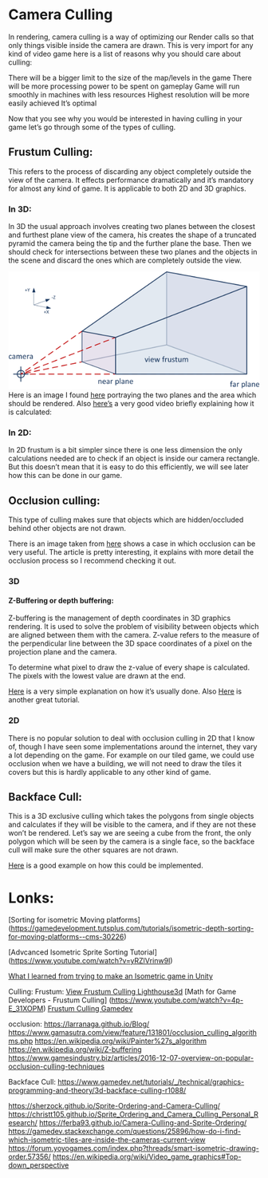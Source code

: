 # Camera Culling

In rendering, camera culling is a way of optimizing our Render calls so that only things visible inside the camera are drawn. This is very import for any kind of video game here is a list of reasons why you should care about culling:

There will be a bigger limit to the size of the map/levels in the game
There will be more processing power to be spent on gameplay
Game will run smoothly in machines with less resources
Highest resolution will be more easily achieved
It’s optimal

Now that you see why you would be interested in having culling in your game let’s go through some of the types of culling.

## Frustum Culling: 
This refers to the process of discarding any object completely outside the view of the camera. It effects performance dramatically and it’s mandatory for almost any kind of game. It is applicable to both 2D and 3D graphics.

### In 3D:
In 3D the usual approach involves creating two planes between the closest and furthest plane view of the camera, his creates the shape of a truncated pyramid the camera being the tip and the further plane the base. Then we should check for intersections between these two planes and the objects in the scene and discard the ones which are completely outside the view.

![Frustum_Culling_1](https://github.com/paupedra/Sprite-Ordering-and-Camera-Culling/blob/master/docs/images/frustum_culling_1.png)
Here is an image I found [here](https://murlengine.com/tutorials/en/tut0101_cube.php) portraying the two planes and the area which should be rendered. Also [here’s](https://www.youtube.com/watch?v=4p-E_31XOPM) a very good video briefly explaining how it is calculated:

### In 2D:
In 2D frustum is a bit simpler since there is one less dimension the only calculations needed are to check if an object is inside our camera rectangle. But this doesn’t mean that it is easy to do this efficiently, we will see later how this can be done in our game.


## Occlusion culling: 
This type of culling makes sure that objects which are hidden/occluded behind other objects are not drawn. 


There is an image taken from [here](https://www.gamasutra.com/view/feature/131801/occlusion_culling_algorithms.php) shows a case in which occlusion can be very useful. The article is pretty interesting, it explains with more detail the occlusion process so I recommend checking it out.

### 3D

#### Z-Buffering or depth buffering:
Z-buffering is the management of depth coordinates in 3D graphics rendering. It is used to solve the problem of visibility between objects which are aligned between them with the camera. Z-value refers to the measure of the perpendicular line between the 3D space coordinates of a pixel on the projection plane and the camera.

To determine what pixel to draw the z-value of every shape is calculated. The pixels with the lowest value are drawn at the end.

[Here](https://www.youtube.com/watch?v=yhwg_O5HBwQ) is a very simple explanation on how it’s usually done. Also [Here](https://www.youtube.com/watch?v=HyVc0X9JKpg) is another great tutorial.

### 2D
There is no popular solution to deal with occlusion culling in 2D that I know of, though I have seen some implementations around the internet, they vary a lot depending on the game. For example on our tiled game, we could use occlusion when we have a building, we will not need to draw the tiles it covers but this is hardly applicable to any other kind of game.

## Backface Cull:
This is a 3D exclusive culling which takes the polygons from single objects and calculates if they will be visible to the camera, and if they are not these won’t be rendered. Let’s say we are seeing a cube from the front, the only polygon which will be seen by the camera is a single face, so the backface cull will make sure the other squares are not drawn.

[Here](https://www.gamedev.net/tutorials/_/technical/graphics-programming-and-theory/3d-backface-culling-r1088/) is a good example on how this could be implemented.





# Lonks:

[Sorting for isometric Moving platforms] (https://gamedevelopment.tutsplus.com/tutorials/isometric-depth-sorting-for-moving-platforms--cms-30226)

[Advcanced Isometric Sprite Sorting Tutorial] (https://www.youtube.com/watch?v=yRZlVrinw9I)

[What I learned from trying to make an Isometric game in Unity](https://www.gamasutra.com/blogs/MartinPane/20170309/290889/What_I_learned_from_trying_to_make_an_Isometric_game_in_Unity.php)


Culling:
Frustum:
[View Frustum Culling Lighthouse3d](-http://www.lighthouse3d.com/tutorials/view-frustum-culling/)
[Math for Game Developers - Frustum Culling] (https://www.youtube.com/watch?v=4p-E_31XOPM)
[Frustum Culling Gamedev](-https://www.gamedev.net/tutorials/programming/general-and-gameplay-programming/frustum-culling-r4613/)

occlusion:
https://larranaga.github.io/Blog/
https://www.gamasutra.com/view/feature/131801/occlusion_culling_algorithms.php
https://en.wikipedia.org/wiki/Painter%27s_algorithm
https://en.wikipedia.org/wiki/Z-buffering
https://www.gamesindustry.biz/articles/2016-12-07-overview-on-popular-occlusion-culling-techniques

Backface Cull:
https://www.gamedev.net/tutorials/_/technical/graphics-programming-and-theory/3d-backface-culling-r1088/


https://sherzock.github.io/Sprite-Ordering-and-Camera-Culling/
https://christt105.github.io/Sprite_Ordering_and_Camera_Culling_Personal_Research/
https://ferba93.github.io/Camera-Culling-and-Sprite-Ordering/
https://gamedev.stackexchange.com/questions/25896/how-do-i-find-which-isometric-tiles-are-inside-the-cameras-current-view
https://forum.yoyogames.com/index.php?threads/smart-isometric-drawing-order.57356/
https://en.wikipedia.org/wiki/Video_game_graphics#Top-down_perspective
